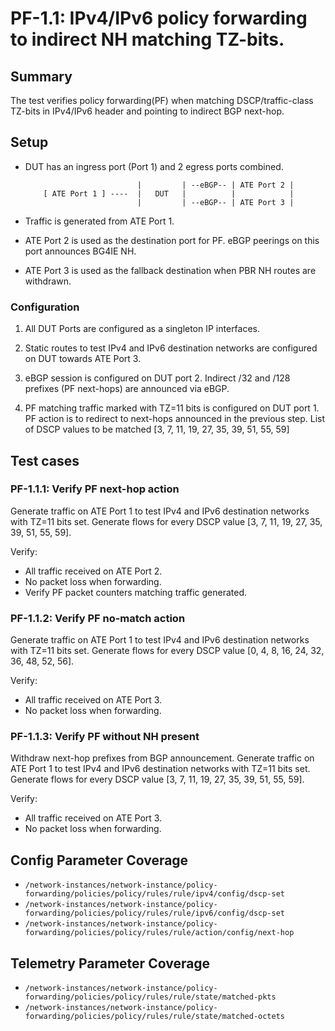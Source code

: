 # PF-1.1: IPv4/IPv6 policy forwarding to indirect NH matching TZ-bits.

## Summary

The test verifies policy forwarding(PF) when matching DSCP/traffic-class TZ-bits in IPv4/IPv6 header and pointing to indirect BGP next-hop.

## Setup


*   DUT has an ingress port (Port 1) and 2 egress ports combined.

    ```
                             |         | --eBGP-- | ATE Port 2 |
        [ ATE Port 1 ] ----  |   DUT   |          |            |
                             |         | --eBGP-- | ATE Port 3 |
    ```

*   Traffic is generated from ATE Port 1.
*   ATE Port 2 is used as the destination port for PF. eBGP peerings
        on this port announces BG4IE NH.
*   ATE Port 3 is used as the fallback destination when PBR NH routes
        are withdrawn.

### Configuration

1.  All DUT Ports are configured as a singleton IP interfaces.

2.  Static routes to test IPv4 and IPv6 destination networks are configured on DUT towards ATE Port 3.

3.  eBGP session is configured on DUT port 2. Indirect /32 and /128 prefixes (PF next-hops) are announced via eBGP.

4.  PF matching traffic marked with TZ=11 bits is configured on DUT port 1. PF
action is to redirect to next-hops announced in the previous step. List of
DSCP values to be matched  [3, 7, 11, 19, 27, 35, 39, 51, 55, 59]


## Test cases

### PF-1.1.1: Verify PF next-hop action
Generate traffic on ATE Port 1 to test IPv4 and IPv6 destination networks with TZ=11 bits set. Generate flows for every DSCP value [3, 7, 11, 19, 27, 35, 39, 51, 55, 59].

Verify:

*  All traffic received on ATE Port 2.
*  No packet loss when forwarding.
*  Verify PF packet counters matching traffic generated.

### PF-1.1.2: Verify PF no-match action
Generate traffic on ATE Port 1 to test IPv4 and IPv6 destination networks with TZ=11 bits set. Generate flows for every DSCP value [0, 4, 8, 16, 24, 32, 36, 48, 52, 56]. 

Verify:

*  All traffic received on ATE Port 3.
*  No packet loss when forwarding.

### PF-1.1.3: Verify PF without NH present
Withdraw next-hop prefixes from BGP announcement. Generate traffic on ATE Port 1 to test IPv4 and IPv6 destination networks with TZ=11 bits set. Generate flows for every DSCP value [3, 7, 11, 19, 27, 35, 39, 51, 55, 59]. 

Verify:

*  All traffic received on ATE Port 3.
*  No packet loss when forwarding.

## Config Parameter Coverage

*   `/network-instances/network-instance/policy-forwarding/policies/policy/rules/rule/ipv4/config/dscp-set`
*   `/network-instances/network-instance/policy-forwarding/policies/policy/rules/rule/ipv6/config/dscp-set`
*   `/network-instances/network-instance/policy-forwarding/policies/policy/rules/rule/action/config/next-hop`


## Telemetry Parameter Coverage

*   `/network-instances/network-instance/policy-forwarding/policies/policy/rules/rule/state/matched-pkts`
*   `/network-instances/network-instance/policy-forwarding/policies/policy/rules/rule/state/matched-octets`